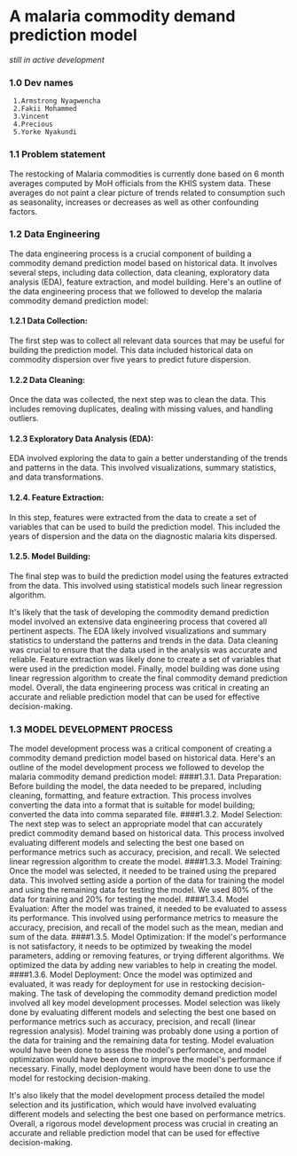 # A malaria commodity demand prediction model
_still in active development_

### 1.0 Dev names
     1.Armstrong Nyagwencha
     2.Fakii Mohammed
     3.Vincent
     4.Precious
     5.Yorke Nyakundi

### 1.1 Problem statement
 The restocking of Malaria commodities is currently done based on 6 month averages computed by MoH officials from the KHIS system data. These averages do     not paint a clear picture of trends related to consumption such as seasonality, increases or decreases as well as other confounding factors.
 
### 1.2 Data Engineering
The data engineering process is a crucial component of building a commodity demand prediction model based on historical data. It involves several steps, including data collection, data cleaning, exploratory data analysis (EDA), feature extraction, and model building. Here's an outline of the data engineering process that we followed to develop the malaria commodity demand prediction model:
#### 1.2.1 Data Collection: 
The first step was to collect all relevant data sources that may be useful for building the prediction model. This data included historical data on commodity dispersion over five years to predict future dispersion.
#### 1.2.2 Data Cleaning: 
Once the data was collected, the next step was to clean the data. This includes removing duplicates, dealing with missing values, and handling outliers.
#### 1.2.3 Exploratory Data Analysis (EDA):

EDA involved exploring the data to gain a better understanding of the trends and patterns in the data. This involved visualizations, summary statistics, and data transformations.
#### 1.2.4. Feature Extraction: 
In this step, features were extracted from the data to create a set of variables that can be used to build the prediction model. This included the years of dispersion and the data on the diagnostic malaria kits dispersed.
#### 1.2.5. Model Building:
The final step was to build the prediction model using the features extracted from the data. This involved using statistical models such linear regression algorithm.

It's likely that the task of developing the commodity demand prediction model involved an extensive data engineering process that covered all pertinent aspects. The EDA likely involved visualizations and summary statistics to understand the patterns and trends in the data. Data cleaning was crucial to ensure that the data used in the analysis was accurate and reliable. Feature extraction was likely done to create a set of variables that were used in the prediction model. Finally, model building was done using linear regression algorithm to create the final commodity demand prediction model. Overall, the data engineering process was critical in creating an accurate and reliable prediction model that can be used for effective decision-making.

### 1.3 MODEL DEVELOPMENT PROCESS
The model development process was a critical component of creating a commodity demand prediction model based on historical data. Here's an outline of the model development process we followed to develop the malaria commodity demand prediction model:
####1.3.1. Data Preparation: 
    Before building the model, the data needed to be prepared, including cleaning, formatting, and feature extraction. This process involves converting the data into a format that is suitable for model building; converted the data into comma separated file.
####1.3.2. Model Selection:
     The next step was to select an appropriate model that can accurately predict commodity demand based on historical data. This process involved evaluating different models and selecting the best one based on performance metrics such as accuracy, precision, and recall. We selected linear regression algorithm to create the model.
####1.3.3. Model Training: 
Once the model was selected, it needed to be trained using the prepared data. This involved setting aside a portion of the data for training the model and using the remaining data for testing the model. We used 80% of the data for training and 20% for testing the model.
####1.3.4. Model Evaluation: 
After the model was trained, it needed to be evaluated to assess its performance. This involved using performance metrics to measure the accuracy, precision, and recall of the model such as the mean, median and sum of the data.
####1.3.5. Model Optimization: 
If the model's performance is not satisfactory, it needs to be optimized by tweaking the model parameters, adding or removing features, or trying different algorithms. We optimized the data by adding new variables to help in creating the model.
####1.3.6. Model Deployment:
Once the model was optimized and evaluated, it was ready for deployment for use in restocking decision-making.
The task of developing the commodity demand prediction model involved all key model development processes. Model selection was likely done by evaluating different models and selecting the best one based on performance metrics such as accuracy, precision, and recall (linear regression analysis). Model training was probably done using a portion of the data for training and the remaining data for testing. Model evaluation would have been done to assess the model's performance, and model optimization would have been done to improve the model's performance if necessary. Finally, model deployment would have been done to use the model for restocking decision-making. 


It's also likely that the model development process detailed the model selection and its justification, which would have involved evaluating different models and selecting the best one based on performance metrics. Overall, a rigorous model development process was crucial in creating an accurate and reliable prediction model that can be used for effective decision-making.
